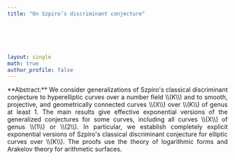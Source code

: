 ```yaml
---
title: "On Szpiro’s discriminant conjecture"






layout: single
math: true
author_profile: false
---
```

<div style="text-align: justify !important; text-justify: inter-word;" markdown="1">
**Abstract:** We consider generalizations of Szpiro's classical discriminant conjecture to hyperelliptic curves over a number field \\(K\\) and to smooth, projective, and geometrically connected curves \\(X\\) over \\(K\\) of genus at least 1. The main results give effective exponential versions of the generalized conjectures for some curves, including all curves \\(X\\) of genus \\(1\\) or \\(2\\). In particular, we establish completely explicit exponential versions of Szpiro's classical discriminant conjecture for elliptic curves over \\(K\\). The proofs use the theory of logarithmic forms and Arakelov theory for arithmetic surfaces.
